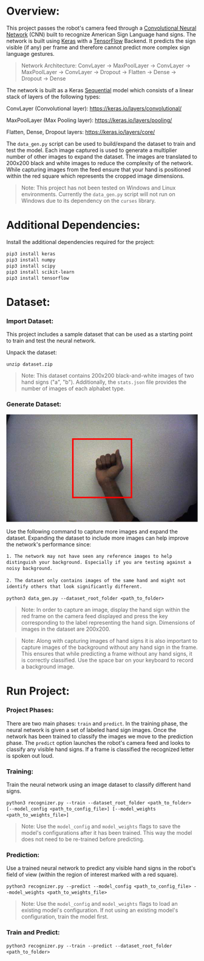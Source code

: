 # Overview:

This project passes the robot's camera feed through a [Convolutional Neural Network](https://en.wikipedia.org/wiki/Convolutional_neural_network) (CNN) built to recognize American Sign Language hand signs. The network is built using [Keras](https://keras.io/) with a [TensorFlow](https://www.tensorflow.org/guide/keras) Backend. It predicts the sign visible (if any) per frame and therefore cannot predict more complex sign language gestures.

>Network Architecture:
>ConvLayer -> MaxPoolLayer -> ConvLayer -> MaxPoolLayer -> ConvLayer -> Dropout -> Flatten -> Dense -> Dropout -> Dense

The network is built as a Keras [Sequential](https://keras.io/getting-started/sequential-model-guide/) model which consists of a linear stack of layers of the following types:

ConvLayer (Convolutional layer): https://keras.io/layers/convolutional/

MaxPoolLayer (Max Pooling layer): https://keras.io/layers/pooling/

Flatten, Dense, Dropout layers: https://keras.io/layers/core/

The `data_gen.py` script can be used to build/expand the dataset to train and test the model. Each image captured is used to generate a multiplier number of other images to expand the dataset. The images are translated to 200x200 black and white images to reduce the complexity of the network. While capturing images from the feed ensure that your hand is positioned within the red square which represents the cropped image dimensions.

>Note: This project has not been tested on Windows and Linux environments. Currently the `data_gen.py` script will not run on Windows due to its dependency on the `curses` library.


# Additional Dependencies:

Install the additional dependencies required for the project:
```
pip3 install keras
pip3 install numpy
pip3 install scipy
pip3 install scikit-learn
pip3 install tensorflow
```

# Dataset:

### Import Dataset:

This project includes a sample dataset that can be used as a starting point to train and test the neural network.

Unpack the dataset:
```
unzip dataset.zip
```

>Note: This dataset contains 200x200 black-and-white images of two hand signs ("a", "b"). Additionally, the `stats.json` file provides the number of images of each alphabet type.

### Generate Dataset:

![hand-sign](./example.png)

Use the following command to capture more images and expand the dataset. Expanding the dataset to include more images can help improve the network's performance since:

	1. The network may not have seen any reference images to help distinguish your background. Especially if you are testing against a noisy background.

	2. The dataset only contains images of the same hand and might not identify others that look significantly different.


```python3 data_gen.py --dataset_root_folder <path_to_folder>```

>Note: In order to capture an image, display the hand sign within the red frame on the camera feed displayed and press the key corresponding to the label representing the hand sign. Dimensions of images in the dataset are 200x200.

>Note: Along with capturing images of hand signs it is also important to capture images of the background without any hand sign in the frame. This ensures that while predicting a frame without any hand signs, it is correctly classified. Use the space bar on your keyboard to record a background image.


# Run Project:

### Project Phases:

There are two main phases: `train` and `predict`. In the training phase, the neural network is given a set of labeled hand sign images. Once the network has been trained to classify the images we move to the prediction phase. The `predict` option launches the robot's camera feed and looks to classify any visible hand signs. If a frame is classified the recognized letter is spoken out loud.

### Training:

Train the neural network using an image dataset to classify different hand signs.

```
python3 recognizer.py --train --dataset_root_folder <path_to_folder> [--model_config <path_to_config_file>] [--model_weights <path_to_weights_file>]
```

>Note: Use the `model_config` and `model_weights` flags to save the model's configurations after it has been trained. This way the model does not need to be re-trained before predicting.

### Prediction:

Use a trained neural network to predict any visible hand signs in the robot's field of view (within the region of interest marked with a red square).

```
python3 recognizer.py --predict --model_config <path_to_config_file> --model_weights <path_to_weights_file>
```

>Note: Use the `model_config` and `model_weights` flags to load an existing model's configuration. If not using an existing model's configuration, train the model first.

### Train and Predict:

```
python3 recognizer.py --train --predict --dataset_root_folder <path_to_folder>
```